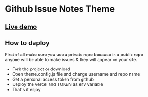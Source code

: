 # Github Issue Notes Theme

## [Live demo](https://github-issue-notes-theme.vercel.app)

## How to deploy

First of all make sure you use a private repo because in a public repo anyone will be able to make issues & they will appear on your site.

* Fork the project or download
* Open theme.config.js file and change username and repo name
* Get a personal access token from github
* Deploy the vercel and TOKEN as env variable
* That's it enjoy
